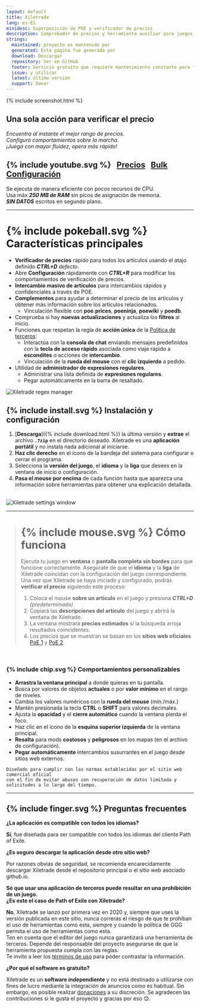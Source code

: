 ```yaml
---
layout: default
title: Xiletrade
lang: es-ES
minidesc: Superposición de POE y verificador de precios
description: Comprobador de precios y herramienta auxiliar para juegos Path Of Exile
strings:
  maintained: proyecto es mantenido por
  generated: Esta página fue generada por
  download: Descargar
  repository: Ver en GitHub
  footer: Servicio gratuito que requiere mantenimiento constante para funcionar correctamente.
  issue: y utilizar
  latest: última versión
  support: Donar
---
```

{% include screenshot.html %}
## Una sola acción para verificar el precio

*Encuentra al instante el mejor rango de precios.*  
*Configura comportamientos sobre la marcha.*  
*¡Juega con mayor fluidez, opera más rápido!*  

## {% include youtube.svg %} &nbsp; [Precios](https://youtu.be/4mP3uOsr8oc) &nbsp; [Bulk](https://youtu.be/6yuLZXTho-A) &nbsp; [Configuración](https://youtu.be/libdIjrNM-8)<br>

Se ejecuta de manera eficiente con pocos recursos de CPU.  
Usa máx ***250 MB de RAM*** sin picos de asignación de memoria.  
***SIN DATOS*** escritos en segundo plano.  

* * *

# {% include pokeball.svg %} Características principales

- **Verificador de precios** rápido para todos los artículos usando el atajo definido ***CTRL+D*** *defecto*.
- Abre **Configuración** rápidamente con ***CTRL+R*** para modificar los comportamientos de verificación de precios.
- **Intercambio masivo de artículos** para intercambios rápidos y confidenciales a través de POE.
- **Complementos** para ayudar a determinar el precio de los artículos y obtener más información sobre los artículos relacionados.
	- Vinculación flexible con **poe.prices**, **poeninja**, **poewiki** y **poedb**.
- Comprueba si hay **nuevas actualizaciones** y actualiza los **filtros** al inicio.
- Funciones que respetan la regla de **acción única** de la [Política de terceros](https://www.pathofexile.com/developer/docs#policy):
	- Interactúa con la **consola de chat** enviando mensajes predefinidos con la **tecla de acceso rápido** asociada
como viaje rápido a **escondites** o acciones de **intercambio**.
	- Vinculación de la **rueda del mouse** con el **clic izquierdo** a pedido.
- Utilidad de **administrador de expresiones regulares**.
	- Administrar una lista definida de **expresiones regulares**.
	- Pegar automáticamente en la barra de resaltado.  

<img align="center" alt="Xiletrade regex manager" src="https://github.com/user-attachments/assets/15ad4606-8e1b-4f54-846c-5fcd9a992270">
<br>

## {% include install.svg %} Instalación y configuración

1. [**Descarga**]({% include download.html %}) la última versión y **extrae** el archivo **`.7zip`** en el directorio deseado.
Xiletrade es una **aplicación portátil** y no instala nada adicional al iniciarse.
2. **Haz clic derecho** en el ícono de la bandeja del sistema para configurar o cerrar el programa.
3. Selecciona la **versión del juego**, el **idioma** y la **liga** que desees en la ventana de inicio o configuración.
4. **Pasa el mouse por encima** de cada función hasta que aparezca una información sobre herramientas para obtener una explicación detallada.  
<br>
<img alt="Xiletrade settings window" src="https://github.com/user-attachments/assets/7ce8fd85-0213-48c2-8695-219c68c34738">
<br>

* * *
> # {% include mouse.svg %} Cómo funciona
>
> Ejecuta tu juego en **ventana** o **pantalla completa sin bordes** para que funcione correctamente.
> Asegúrate de que el **idioma** y la **liga** de Xiletrade coincidan con la configuración del juego correspondiente.
> Una vez que Xiletrade se haya iniciado y configurado, podrás **verificar el precio** siguiendo este proceso:
> 1. Coloca el mouse **sobre un artículo** en el juego y presiona ***CTRL+D*** *(predeterminado)*
> 2. Copiará las **descripciones del artículo** del juego y abrirá la ventana de Xiletrade.
> 3. La ventana mostrará **precios estimados** si la búsqueda arroja resultados coincidentes.
> 4. Los precios que se muestran se basan en los **sitios web oficiales** [PoE 1](https://www.pathofexile.com/trade/search/) y [PoE 2](https://www.pathofexile.com/trade2/search/poe2/).
<br>

### {% include chip.svg %} Comportamientos personalizables

* **Arrastra la ventana principal** a donde quieras en tu pantalla.
* Busca por valores de objetos **actuales** o por **valor mínimo** en el rango de niveles.
* Cambia los valores numéricos con la **rueda del mouse** (mín./máx.)
* Mantén presionada la tecla **CTRL** o **SHIFT** para valores decimales.
* Ajusta la **opacidad** y el **cierre automático** cuando la ventana pierda el foco.
* Haz clic en el ícono de la **esquina superior izquierda** de la ventana principal.
* **Resalta** para mods **costosos** y **peligrosos** en los mapas (en el archivo de configuración).
* **Pegar automáticamente** intercambios susurrantes en el juego desde sitios web externos.

```
Diseñado para cumplir con las normas establecidas por el sitio web comercial oficial
con el fin de evitar abusos con recuperación de datos limitada y solicitudes a lo largo del tiempo.
```
* * *

## {% include finger.svg %} Preguntas frecuentes

<p class="accordion"><b>¿La aplicación es compatible con todos los idiomas?</b></p>
<div class="panel">
<b>Sí</b>, fue diseñada para ser compatible con todos los idiomas del cliente Path of Exile.
</div>

<p class="accordion"><b>¿Es seguro descargar la aplicación desde otro sitio web?</b></p>
<div class="panel">
Por razones obvias de seguridad, se recomienda encarecidamente descargar Xiletrade desde el repositorio principal o el sitio web asociado github.io.
</div>

<p class="accordion"><b>Sé que usar una aplicación de terceros puede resultar en una prohibición de un juego.<br>¿Es este el caso de Path of Exile con Xiletrade?</b></p>
<div class="panel">
<b>No</b>, Xiletrade se lanzó por primera vez en 2020 y, siempre que uses la versión publicada en este sitio, nunca correrás el riesgo de que te prohíban el uso de herramientas como esta, siempre y cuando la política de GGG permita el uso de herramientas como esta.
<br>Ten en cuenta que el editor del juego nunca garantizará una herramienta de terceros.
Depende del responsable del proyecto asegurarse de que la herramienta propuesta cumpla con las reglas.
<br>Te invito a leer los <a target="_blank" rel="noopener noreferrer" href="https://www.pathofexile.com/developer/docs#policy">términos de uso</a> para poder contrastar la información.
</div>

<p class="accordion"><b>¿Por qué el software es gratuito?</b></p>
<div class="panel">
Xiletrade es un <b>software independiente</b> y no está destinado a utilizarse con fines de lucro mediante la integración de anuncios como es habitual. Sin embargo, es posible realizar <a target="_blank" rel="noopener noreferrer" href="{{ site.github.paypal_url }}">donaciones</a> a su discreción. Se agradecen las contribuciones si le gusta el proyecto y gracias por eso 😊.
</div>